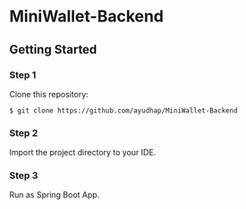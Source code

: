 # **MiniWallet-Backend**
## Getting Started
### Step 1
Clone this repository:
```
$ git clone https://github.com/ayudhap/MiniWallet-Backend
```
### Step 2
Import the project directory to your IDE.
### Step 3
Run as Spring Boot App.
